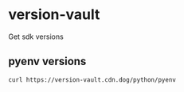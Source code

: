 # version-vault

Get sdk versions

## pyenv versions

```sh
curl https://version-vault.cdn.dog/python/pyenv
```
